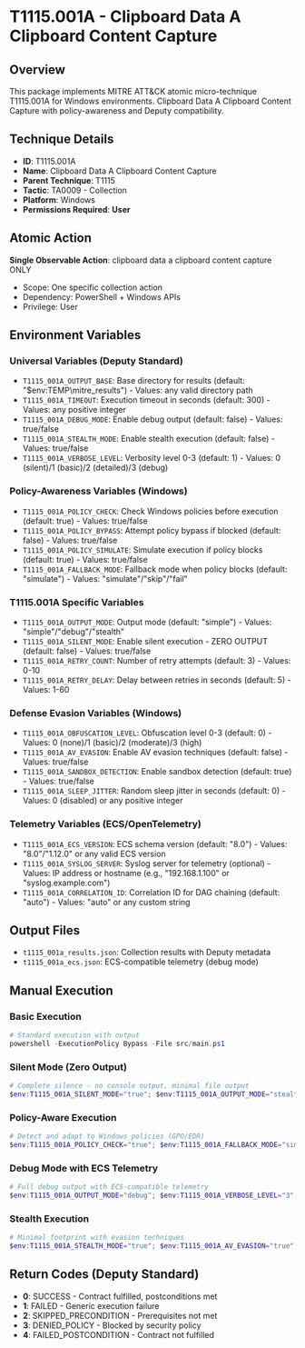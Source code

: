 # T1115.001A - Clipboard Data A Clipboard Content Capture

## Overview
This package implements MITRE ATT&CK atomic micro-technique T1115.001A for Windows environments. Clipboard Data A Clipboard Content Capture with policy-awareness and Deputy compatibility.

## Technique Details
- **ID**: T1115.001A
- **Name**: Clipboard Data A Clipboard Content Capture
- **Parent Technique**: T1115
- **Tactic**: TA0009 - Collection
- **Platform**: Windows
- **Permissions Required**: **User**

## Atomic Action
**Single Observable Action**: clipboard data a clipboard content capture ONLY
- Scope: One specific collection action
- Dependency: PowerShell + Windows APIs
- Privilege: User

## Environment Variables

### Universal Variables (Deputy Standard)
- `T1115_001A_OUTPUT_BASE`: Base directory for results (default: "$env:TEMP\mitre_results") - Values: any valid directory path
- `T1115_001A_TIMEOUT`: Execution timeout in seconds (default: 300) - Values: any positive integer
- `T1115_001A_DEBUG_MODE`: Enable debug output (default: false) - Values: true/false
- `T1115_001A_STEALTH_MODE`: Enable stealth execution (default: false) - Values: true/false
- `T1115_001A_VERBOSE_LEVEL`: Verbosity level 0-3 (default: 1) - Values: 0 (silent)/1 (basic)/2 (detailed)/3 (debug)

### Policy-Awareness Variables (Windows)
- `T1115_001A_POLICY_CHECK`: Check Windows policies before execution (default: true) - Values: true/false
- `T1115_001A_POLICY_BYPASS`: Attempt policy bypass if blocked (default: false) - Values: true/false
- `T1115_001A_POLICY_SIMULATE`: Simulate execution if policy blocks (default: true) - Values: true/false
- `T1115_001A_FALLBACK_MODE`: Fallback mode when policy blocks (default: "simulate") - Values: "simulate"/"skip"/"fail"

### T1115.001A Specific Variables
- `T1115_001A_OUTPUT_MODE`: Output mode (default: "simple") - Values: "simple"/"debug"/"stealth"
- `T1115_001A_SILENT_MODE`: Enable silent execution - ZERO OUTPUT (default: false) - Values: true/false
- `T1115_001A_RETRY_COUNT`: Number of retry attempts (default: 3) - Values: 0-10
- `T1115_001A_RETRY_DELAY`: Delay between retries in seconds (default: 5) - Values: 1-60

### Defense Evasion Variables (Windows)
- `T1115_001A_OBFUSCATION_LEVEL`: Obfuscation level 0-3 (default: 0) - Values: 0 (none)/1 (basic)/2 (moderate)/3 (high)
- `T1115_001A_AV_EVASION`: Enable AV evasion techniques (default: false) - Values: true/false
- `T1115_001A_SANDBOX_DETECTION`: Enable sandbox detection (default: true) - Values: true/false
- `T1115_001A_SLEEP_JITTER`: Random sleep jitter in seconds (default: 0) - Values: 0 (disabled) or any positive integer

### Telemetry Variables (ECS/OpenTelemetry)
- `T1115_001A_ECS_VERSION`: ECS schema version (default: "8.0") - Values: "8.0"/"1.12.0" or any valid ECS version
- `T1115_001A_SYSLOG_SERVER`: Syslog server for telemetry (optional) - Values: IP address or hostname (e.g., "192.168.1.100" or "syslog.example.com")
- `T1115_001A_CORRELATION_ID`: Correlation ID for DAG chaining (default: "auto") - Values: "auto" or any custom string

## Output Files
- `t1115_001a_results.json`: Collection results with Deputy metadata
- `t1115_001a_ecs.json`: ECS-compatible telemetry (debug mode)

## Manual Execution

### Basic Execution
```powershell
# Standard execution with output
powershell -ExecutionPolicy Bypass -File src/main.ps1
```

### Silent Mode (Zero Output)
```powershell
# Complete silence - no console output, minimal file output
$env:T1115_001A_SILENT_MODE="true"; $env:T1115_001A_OUTPUT_MODE="stealth"; powershell -ExecutionPolicy Bypass -File src/main.ps1
```

### Policy-Aware Execution
```powershell
# Detect and adapt to Windows policies (GPO/EDR)
$env:T1115_001A_POLICY_CHECK="true"; $env:T1115_001A_FALLBACK_MODE="simulate"; powershell -ExecutionPolicy Bypass -File src/main.ps1
```

### Debug Mode with ECS Telemetry
```powershell
# Full debug output with ECS-compatible telemetry
$env:T1115_001A_OUTPUT_MODE="debug"; $env:T1115_001A_VERBOSE_LEVEL="3"; $env:T1115_001A_ECS_VERSION="8.0"; powershell -ExecutionPolicy Bypass -File src/main.ps1
```

### Stealth Execution
```powershell
# Minimal footprint with evasion techniques
$env:T1115_001A_STEALTH_MODE="true"; $env:T1115_001A_AV_EVASION="true"; $env:T1115_001A_OBFUSCATION_LEVEL="2"; powershell -ExecutionPolicy Bypass -File src/main.ps1
```

## Return Codes (Deputy Standard)
- **0**: SUCCESS - Contract fulfilled, postconditions met
- **1**: FAILED - Generic execution failure
- **2**: SKIPPED_PRECONDITION - Prerequisites not met
- **3**: DENIED_POLICY - Blocked by security policy
- **4**: FAILED_POSTCONDITION - Contract not fulfilled